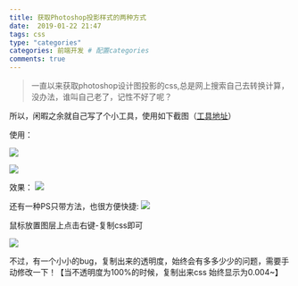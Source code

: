 ```yaml
---
title: 获取Photoshop投影样式的两种方式
date:  2019-01-22 21:47
tags: css
type: "categories"
categories: 前端开发 # 配置categories
comments: true
---
```



> 一直以来获取photoshop设计图投影的css,总是网上搜索自己去转换计算，没办法，谁叫自己老了，记性不好了呢？

所以，闲暇之余就自己写了个小工具，使用如下截图（[工具地址](https://cqliulei.com/tools/#/psshadow2cssshadow)）

使用：

![](http://qiniu.cqliulei.com/image/blog201901/2019-01-28-1.png)

![](http://qiniu.cqliulei.com/image/blog201901/2019-01-28-2.png)


效果：
![](http://qiniu.cqliulei.com/image/blog201901/2019-01-28-5.png)

还有一种PS只带方法，也很方便快捷:
![](http://qiniu.cqliulei.com/image/blog201901/2019-01-28-3.png)

鼠标放置图层上点击右键-复制css即可

![](http://qiniu.cqliulei.com/image/blog201901/2019-01-28-4.png)

不过，有一个小小的bug，复制出来的透明度，始终会有多多少少的问题，需要手动修改一下！【当不透明度为100%的时候，复制出来css 始终显示为0.004~】